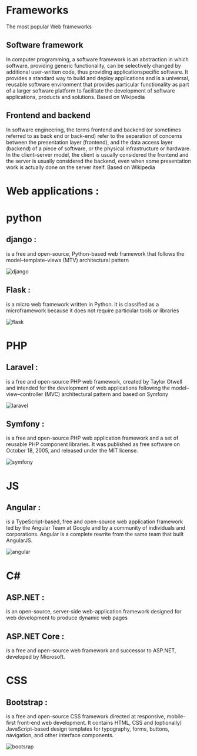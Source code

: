# Frameworks
The most popular Web frameworks

## Software framework 
In computer programming, a software framework is an abstraction in which software, providing generic functionality, can be selectively changed by additional user-written code, thus providing applicationspecific software. It provides a standard way to build and deploy applications and is a universal, reusable software environment that provides particular functionality as part of a larger software platform to facilitate the development of software applications, products and solutions. Based on Wikipedia 

## Frontend and backend 
In software engineering, the terms frontend and backend (or sometimes referred to as back end or back-end) refer to the separation of concerns between the presentation layer (frontend), and the data access layer (backend) of a piece of software, or the physical infrastructure or hardware. In the client–server model, the client is usually considered the frontend and the server is usually considered the backend, even when some presentation work is actually done on the server itself. Based on Wikipedia 

# Web applications :


# python
## django :
is a free and open-source, Python-based web 
framework that follows the model–template–views (MTV) architectural pattern  

![django](https://www.djangoproject.com/m/img/logos/django-logo-positive.png)


## Flask :
is a micro web framework written in Python. It is classified as a microframework because it does not require particular tools or libraries 

![flask](https://www.vectorlogo.zone/logos/pocoo_flask/pocoo_flask-ar21.png)

# PHP
## Laravel :
is a free and open-source PHP web framework, created by Taylor Otwell and intended for the development of web applications following the model–view–controller (MVC) architectural pattern and based on Symfony 

![laravel](https://www.e-spincorp.com/wp-content/uploads/2020/06/laravel-php-framework.jpg)

## Symfony :
is a free and open-source PHP web application framework and a set of reusable PHP component libraries. It was published as free software on October 18, 2005, and released under the MIT license. 

![symfony](https://symfony.com/images/opengraph/symfony.png)

# JS
## Angular : 
is a TypeScript-based, free and open-source web application framework led by the Angular Team at Google and by a community of individuals and corporations. Angular is a complete rewrite from the same team that built AngularJS. 

![angular](https://www.trio.dev/hubfs/Imported_Blog_Media/7fad34d867a32f732b37534ff013e916-3-2.jpg)

# C#
## ASP.NET :
is an open-source, server-side web-application 
framework designed for web development to produce dynamic web pages 

## ASP.NET Core : 
is a free and open-source web framework and successor to ASP.NET, developed by Microsoft. 

  
# CSS 
## Bootstrap :
is a free and open-source CSS framework directed at 
responsive, mobile-first front-end web development. It contains HTML, CSS and (optionally) JavaScript-based design templates for typography, forms, buttons, navigation, and other interface components. 

![bootsrap](https://blog.templatetoaster.com/wp-content/uploads/2020/05/Bootstrap-5-Facebbok.png)

  
  
